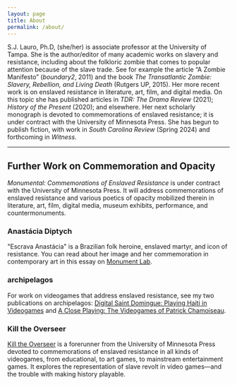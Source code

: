 ```yaml
---
layout: page
title: About
permalink: /about/
---
```


S.J. Lauro, Ph.D, (she/her) is associate professor at the University of Tampa. She is the author/editor of many academic works on slavery and resistance, including about the folkloric zombie that comes to popular attention because of the slave trade. See for example the article “A Zombie Manifesto” (*boundary2*, 2011) and the book *The Transatlantic Zombie: Slavery, Rebellion, and Living Death* (Rutgers UP, 2015). Her more recent work is on enslaved resistance in literature, art, film, and digital media. On this topic she has published articles in *TDR: The Drama Review* (2021); *History of the Present* (2020); and elsewhere. Her next scholarly monograph is devoted to commemorations of enslaved resistance; it is under contract with the University of Minnesota Press. She has begun to publish fiction, with work in *South Carolina Review* (Spring 2024) and forthcoming in *Witness*.



---

## Further Work on Commemoration and Opacity

*Monumental: Commemorations of Enslaved Resistance* is under contract with the University of Minnesota Press. It will address commemorations of enslaved resistance and various poetics of opacity mobilized therein in literature, art, film, digital media, museum exhibits, performance, and countermonuments. 

### Anastácia Diptych

"Escrava Anastácia" is a Brazilian folk heroine, enslaved martyr, and icon of resistance. You can read about her image and her commemoration in contemporary art in this essay on [Monument Lab](https://monumentlab.com/bulletin/anastacia-diptych).

### archipelagos

For work on videogames that address enslaved resistance, see my two publications on archipelagos: [Digital Saint Domingue: Playing Haiti in Videogames](https://archipelagosjournal.org/issue02/playing-haiti.html) and [A Close Playing: The Videogames of Patrick Chamoiseau](https://archipelagosjournal.org/issue07/lauro-close-playing.html). 

### Kill the Overseer

[Kill the Overseer](https://www.upress.umn.edu/book-division/books/kill-the-overseer) is a forerunner from the University of Minnesota Press devoted to commemorations of enslaved resistance in all kinds of videogames, from educational, to art games, to mainstream entertainment games. It explores the representation of slave revolt in video games—and the trouble with making history playable. 


